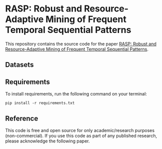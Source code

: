 # RASP: Robust and Resource-Adaptive Mining of Frequent Temporal Sequential Patterns

This repository contains the source code for the paper [RASP: Robust and Resource-Adaptive Mining of Frequent Temporal Sequential Patterns](https://).

## Datasets

## Requirements

To install requirements, run the following command on your terminal:
```setup
pip install -r requirements.txt
```

## Reference

This code is free and open source for only academic/research purposes (non-commercial). If you use this code as part of any published research, please acknowledge the following paper.
```

```
